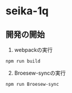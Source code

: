 # seika-1q

## 開発の開始

1. webpackの実行

```
npm run build
```

2. Broesew-syncの実行
```
npm run Broesew-sync
```
